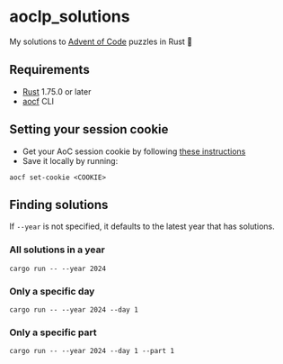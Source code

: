 # aoclp_solutions

My solutions to [Advent of Code](https://adventofcode.com/) puzzles in Rust 🦀

## Requirements

* [Rust](https://www.rust-lang.org/) 1.75.0 or later
* [aocf](https://crates.io/crates/aocf) CLI

## Setting your session cookie

* Get your AoC session cookie by following [these instructions](https://github.com/nuxeh/aocf/blob/HEAD/cookie.md)
* Save it locally by running:

```shell
aocf set-cookie <COOKIE>
```

## Finding solutions

If `--year` is not specified, it defaults to the latest year that has solutions.

### All solutions in a year

```shell
cargo run -- --year 2024
```

### Only a specific day

```shell
cargo run -- --year 2024 --day 1
```

### Only a specific part

```shell
cargo run -- --year 2024 --day 1 --part 1
```
